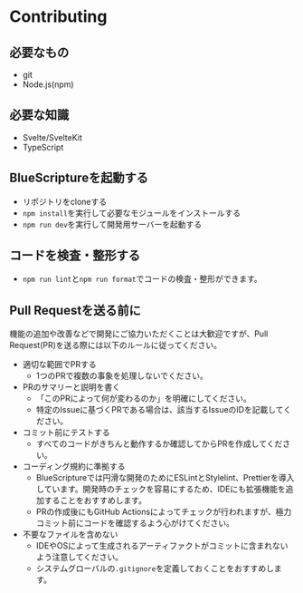 # Contributing

## 必要なもの
- git
- Node.js(npm)

## 必要な知識
- Svelte/SvelteKit
- TypeScript

## BlueScriptureを起動する
- リポジトリをcloneする
- `npm install`を実行して必要なモジュールをインストールする
- `npm run dev`を実行して開発用サーバーを起動する

## コードを検査・整形する
- `npm run lint`と`npm run format`でコードの検査・整形ができます。

## Pull Requestを送る前に
機能の追加や改善などで開発にご協力いただくことは大歓迎ですが、Pull Request(PR)を送る際には以下のルールに従ってください。
- 適切な範囲でPRする
    - 1つのPRで複数の事象を処理しないでください。
- PRのサマリーと説明を書く
    - 「このPRによって何が変わるのか」を明確にしてください。
    - 特定のIssueに基づくPRである場合は、該当するIssueのIDを記載してください。
- コミット前にテストする
    - すべてのコードがきちんと動作するか確認してからPRを作成してください。
- コーディング規約に準拠する
    - BlueScriptureでは円滑な開発のためにESLintとStylelint、Prettierを導入しています。開発時のチェックを容易にするため、IDEにも拡張機能を追加することをおすすめします。
    - PRの作成後にもGitHub Actionsによってチェックが行われますが、極力コミット前にコードを確認するよう心がけてください。
- 不要なファイルを含めない
    - IDEやOSによって生成されるアーティファクトがコミットに含まれないよう注意してください。
    - システムグローバルの`.gitignore`を定義しておくことをおすすめします。
